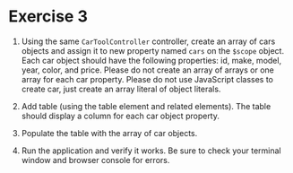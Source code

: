 # Exercise 3

1. Using the same `CarToolController` controller, create an array of cars objects and assign it to new property named `cars` on the `$scope` object. Each car object should have the following properties: id, make, model, year, color, and price. Please do not create an array of arrays or one array for each car property. Please do not use JavaScript classes to create car, just create an array literal of object literals.

2. Add table (using the table element and related elements). The table should display a column for each car object property.

3. Populate the table with the array of car objects.

4. Run the application and verify it works. Be sure to check your terminal window and browser console for errors.